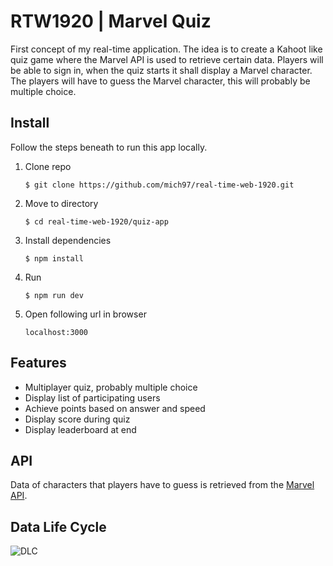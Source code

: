 # RTW1920 | Marvel Quiz
First concept of my real-time application. The idea is to create a Kahoot like quiz game where the Marvel API is used to retrieve certain data. Players will be able to sign in, when the quiz starts it shall display a Marvel character. The players will have to guess the Marvel character, this will probably be multiple choice.

## Install
Follow the steps beneath to run this app locally.
1. Clone repo
    ```
    $ git clone https://github.com/mich97/real-time-web-1920.git
    ```
2. Move to directory
    ```
    $ cd real-time-web-1920/quiz-app
    ```
3. Install dependencies
    ```
    $ npm install
    ``` 
4. Run
    ```
    $ npm run dev
    ```
5. Open following url in browser
    ```
   localhost:3000
   ```

## Features
- Multiplayer quiz, probably multiple choice
- Display list of participating users
- Achieve points based on answer and speed
- Display score during quiz
- Display leaderboard at end

## API
Data of characters that players have to guess is retrieved from the [Marvel API](https://developer.marvel.com/).

## Data Life Cycle
![DLC](./course/data-life-cycle.png)